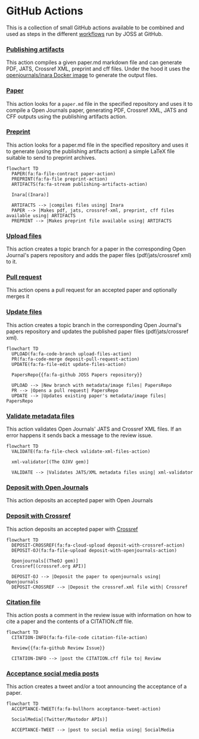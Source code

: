 # GitHub Actions

This is a collection of small GitHub actions available to be combined and used as steps in the different [workflows](./workflows.md) run by JOSS at GitHub.

### **[Publishing artifacts](https://github.com/xuanxu/publishing-artifacts-action)**

  This action compiles a given paper.md markdown file and can generate PDF, JATS, Crossref XML, preprint and cff files.
  Under the hood it uses the [openjournals/inara Docker image](https://github.com/openjournals/inara) to generate the output files.
  
### **[Paper](https://github.com/xuanxu/paper-action)**

  This action looks for a `paper.md` file in the specified repository and uses it to compile a Open Journals paper, generating PDF, Crossref XML, JATS and CFF outputs using the publishing artifacts action.

### **[Preprint](https://github.com/xuanxu/preprint-action)**

  This action looks for a paper.md file in the specified repository and uses it to generate (using the publishing artifacts action) a simple LaTeX file suitable to send to preprint archives.

```mermaid
flowchart TD
  PAPER(fa:fa-file-contract paper-action)
  PREPRINT(fa:fa-file preprint-action)
  ARTIFACTS(fa:fa-stream publishing-artifacts-action)
    
  Inara[(Inara)]    

  ARTIFACTS --> |compiles files using| Inara
  PAPER --> |Makes pdf, jats, crossref-xml, preprint, cff files available using| ARTIFACTS
  PREPRINT --> |Makes preprint file available using| ARTIFACTS
```

### **[Upload files](https://github.com/xuanxu/upload-files-action)**

  This action creates a topic branch for a paper in the corresponding Open Journal's papers repository and adds the paper files (pdf/jats/crossref xml) to it.

### **[Pull request](https://github.com/xuanxu/deposit-pull-request-action)**

  This action opens a pull request for an accepted paper and optionally merges it

### **[Update files](https://github.com/xuanxu/update-files-action)**

  This action creates a topic branch in the corresponding Open Journal's papers repository and updates the published paper files (pdf/jats/crossref xml).

```mermaid
flowchart TD
  UPLOAD(fa:fa-code-branch upload-files-action)
  PR(fa:fa-code-merge deposit-pull-request-action)
  UPDATE(fa:fa-file-edit update-files-action)
   
  PapersRepo{{fa:fa-github JOSS Papers repository}}

  UPLOAD --> |New branch with metadata/image files| PapersRepo
  PR --> |Opens a pull request| PapersRepo
  UPDATE --> |Updates existing paper's metadata/image files| PapersRepo
```

### **[Validate metadata files](https://github.com/xuanxu/validate-xml-files-action)**

  This action validates Open Journals' JATS and Crossref XML files. If an error happens it sends back a message to the review issue.

```mermaid
flowchart TD
  VALIDATE(fa:fa-file-check validate-xml-files-action)
   
  xml-validator[(The OJXV gem)]

  VALIDATE --> |Validates JATS/XML metadata files using| xml-validator
```

### **[Deposit with Open Journals](https://github.com/xuanxu/deposit-with-openjournals-action)**

  This action deposits an accepted paper with Open Journals

### **[Deposit with Crossref](https://github.com/xuanxu/deposit-with-crossref-action)**

  This action deposits an accepted paper with [Crossref](https://www.crossref.org/)

```mermaid
flowchart TD
  DEPOSIT-CROSSREF(fa:fa-cloud-upload deposit-with-crossref-action)
  DEPOSIT-OJ(fa:fa-file-upload deposit-with-openjournals-action)
  
  Openjournals[(TheOJ gem)]
  Crossref[(crossref.org API)]
    
  DEPOSIT-OJ --> |Deposit the paper to openjournals using| Openjournals
  DEPOSIT-CROSSREF --> |Deposit the crossref.xml file with| Crossref
```

### **[Citation file](https://github.com/xuanxu/citation-file-action)**

  This action posts a comment in the review issue with information on how to cite a paper and the contents of a CITATION.cff file.
  
```mermaid
flowchart TD
  CITATION-INFO(fa:fa-file-code citation-file-action)
   
  Review{{fa:fa-github Review Issue}}
   
  CITATION-INFO --> |post the CITATION.cff file to| Review
```

### **[Acceptance social media posts](https://github.com/xuanxu/acceptance-tweet-action)**

  This action creates a tweet and/or a toot announcing the acceptance of a paper.


```mermaid
flowchart TD
  ACCEPTANCE-TWEET(fa:fa-bullhorn acceptance-tweet-action)
  
  SocialMedia[(Twitter/Mastodor APIs)]
  
  ACCEPTANCE-TWEET --> |post to social media using| SocialMedia
```

